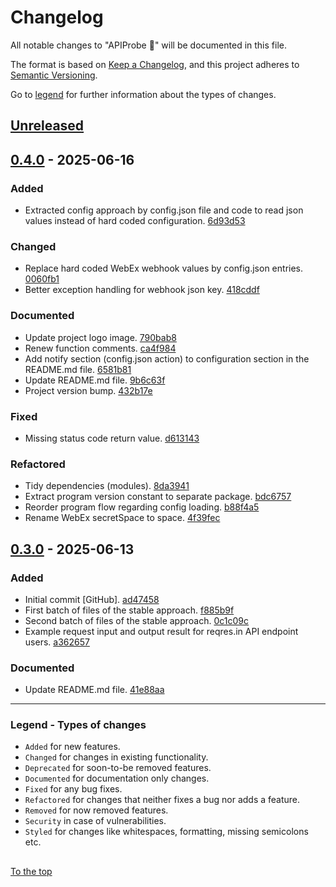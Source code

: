 #####

# Changelog

All notable changes to "APIProbe 📡" will be documented in this file.

The format is based on [Keep a Changelog](https://keepachangelog.com/en/1.0.0/),
and this project adheres to [Semantic Versioning](https://semver.org/spec/v2.0.0.html).

Go to [legend](#legend-types-of-changes) for further information about the types of changes.

## [Unreleased]

## [0.4.0] - 2025-06-16

### Added

- Extracted config approach by config.json file and code to read json values instead of hard coded configuration. [6d93d53](https://github.com/sven-seyfert/apiprobe/commit/6d93d53902c09c88adef14fd0f858fda446aec62)

### Changed

- Replace hard coded WebEx webhook values by config.json entries. [0060fb1](https://github.com/sven-seyfert/apiprobe/commit/0060fb14e105d6a3f53737703d624d14499e2ff8)
- Better exception handling for webhook json key. [418cddf](https://github.com/sven-seyfert/apiprobe/commit/418cddfe1c8c674a4b55a817615d536c2136089d)

### Documented

- Update project logo image. [790bab8](https://github.com/sven-seyfert/apiprobe/commit/790bab81095df023bf3722659943d654ecddf9cf)
- Renew function comments. [ca4f984](https://github.com/sven-seyfert/apiprobe/commit/ca4f9847ef893206b0f286a3a769b6150e091ccf)
- Add notify section (config.json action) to configuration section in the README.md file. [6581b81](https://github.com/sven-seyfert/apiprobe/commit/6581b81f458ecac7ed7aa253734b5d2a21a6f616)
- Update README.md file. [9b6c63f](https://github.com/sven-seyfert/apiprobe/commit/9b6c63f2fd4de7004981fd3e0fc476a850c31276)
- Project version bump. [432b17e](https://github.com/sven-seyfert/apiprobe/commit/432b17e2938bf5d36f2117603ffb10292469274c)

### Fixed

- Missing status code return value. [d613143](https://github.com/sven-seyfert/apiprobe/commit/d6131430b2e14396f2827e40ae1a9e5757016485)

### Refactored

- Tidy dependencies (modules). [8da3941](https://github.com/sven-seyfert/apiprobe/commit/8da3941fdaf63652f160e19e97e0eca26cae4c65)
- Extract program version constant to separate package. [bdc6757](https://github.com/sven-seyfert/apiprobe/commit/bdc67572e436ec6944266da109dee43fe51c7127)
- Reorder program flow regarding config loading. [b88f4a5](https://github.com/sven-seyfert/apiprobe/commit/b88f4a5a5b5c01e10382acc41c43e4fda6bdb5bd)
- Rename WebEx secretSpace to space. [4f39fec](https://github.com/sven-seyfert/apiprobe/commit/4f39fecc0077d6b6d61cfc3dee50d26c5209f8f0)

## [0.3.0] - 2025-06-13

### Added

- Initial commit [GitHub]. [ad47458](https://github.com/sven-seyfert/apiprobe/commit/ad474586e1dd285130aed31aee3596d6014837b0)
- First batch of files of the stable approach. [f885b9f](https://github.com/sven-seyfert/apiprobe/commit/f885b9f0a070418e0b50a63e5eef6c3fefc25528)
- Second batch of files of the stable approach. [0c1c09c](https://github.com/sven-seyfert/apiprobe/commit/0c1c09c8d8191e2026f2e14ac1136ec711a53803)
- Example request input and output result for reqres.in API endpoint users. [a362657](https://github.com/sven-seyfert/apiprobe/commit/a3626573711d2e479a3cffe76dd73a94764859b5)

### Documented

- Update README.md file. [41e88aa](https://github.com/sven-seyfert/apiprobe/commit/41e88aa0147098a0727020f5b45850c9328af4b3)

[Unreleased]: https://github.com/sven-seyfert/apiprobe/compare/v0.4.0...HEAD
[0.4.0]: https://github.com/sven-seyfert/apiprobe/compare/v0.3.0...v0.4.0
[0.3.0]: https://github.com/sven-seyfert/apiprobe/releases/tag/v0.3.0

---

### Legend - Types of changes

- `Added` for new features.
- `Changed` for changes in existing functionality.
- `Deprecated` for soon-to-be removed features.
- `Documented` for documentation only changes.
- `Fixed` for any bug fixes.
- `Refactored` for changes that neither fixes a bug nor adds a feature.
- `Removed` for now removed features.
- `Security` in case of vulnerabilities.
- `Styled` for changes like whitespaces, formatting, missing semicolons etc.

##

[To the top](#changelog)
